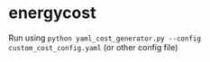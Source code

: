 # energycost

Run using 
```python yaml_cost_generator.py --config custom_cost_config.yaml```
(or other config file)
